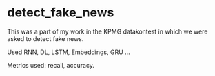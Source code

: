 # detect_fake_news

This was a part of my work in the KPMG datakontest in which we were asked to detect fake news.

Used RNN, DL, LSTM, Embeddings, GRU ...

Metrics used: recall, accuracy.

